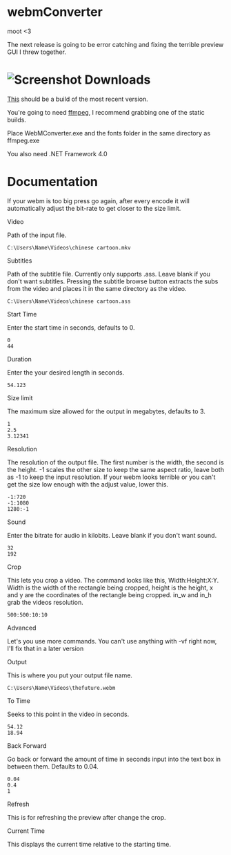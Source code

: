 webmConverter
=========
moot <3

The next release is going to be error catching and fixing the terrible preview GUI I threw together.

![Screenshot](http://a.pomf.se/esxeab.png)
Downloads
=========
[This](https://github.com/Wsheerio/webmConverter/raw/master/Executable/webmConverter.zip) should be a build of the most recent version.

You're going to need [ffmpeg](http://ffmpeg.zeranoe.com/builds/), I recommend grabbing one of the static builds.

Place WebMConverter.exe and the fonts folder in the same directory as ffmpeg.exe

You also need .NET Framework 4.0

Documentation
=========

If your webm is too big press go again, after every encode it will automatically adjust the bit-rate to get closer to the  size limit.

Video

Path of the input file.

    C:\Users\Name\Videos\chinese cartoon.mkv

Subtitles

Path of the subtitle file. Currently only supports .ass. Leave blank if you don't want subtitles. Pressing the subtitle browse button extracts the subs from the video and places it in the same directory as the video.

    C:\Users\Name\Videos\chinese cartoon.ass

Start Time

Enter the start time in seconds, defaults to 0.

    0
    44

Duration

Enter the your desired length in seconds.

    54.123

Size limit

The maximum size allowed for the output in megabytes, defaults to 3.

    1
    2.5
    3.12341

Resolution

The resolution of the output file. The first number is the width, the second is the height. -1 scales the other size to keep the same aspect ratio, leave both as -1 to keep the input resolution. If your webm looks terrible or you can't get the size low enough with the adjust value, lower this.

    -1:720
    -1:1080
    1280:-1

Sound

Enter the bitrate for audio in kilobits. Leave blank if you don't want sound.

    32
    192

Crop

This lets you crop a video\. The command looks like this, Width:Height:X:Y. Width is the width of the rectangle being cropped, height is the height, x and y are the coordinates of the rectangle being cropped. in_w and in_h grab the videos resolution.

    500:500:10:10

Advanced

Let's you use more commands. You can't use anything with -vf right now, I'll fix that in a later version

Output

This is where you put your output file name.

    C:\Users\Name\Videos\thefuture.webm

To Time

Seeks to this point in the video in seconds.

    54.12
    18.94
    
Back Forward

Go back or forward the amount of time in seconds input into the text box in between them. Defaults to 0.04.

    0.04
    0.4
    1
    
Refresh

This is for refreshing the preview after change the crop.

Current Time

This displays the current time relative to the starting time.
